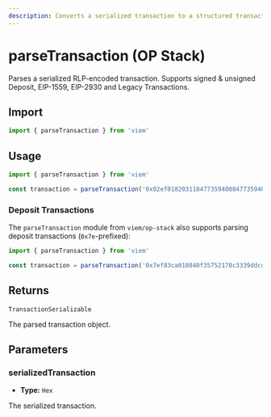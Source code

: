 ```yaml
---
description: Converts a serialized transaction to a structured transaction, with support for OP Stack.
---
```


# parseTransaction (OP Stack)

Parses a serialized RLP-encoded transaction. Supports signed & unsigned Deposit, EIP-1559, EIP-2930 and Legacy Transactions.

## Import
```ts
import { parseTransaction } from 'viem'
```

## Usage

```ts
import { parseTransaction } from 'viem'

const transaction = parseTransaction('0x02ef0182031184773594008477359400809470997970c51812dc3a010c7d01b50e0d17dc79c8880de0b6b3a764000080c0')
```

### Deposit Transactions

The `parseTransaction` module from `viem/op-stack` also supports parsing deposit transactions (`0x7e`-prefixed):

```ts
import { parseTransaction } from 'viem'

const transaction = parseTransaction('0x7ef83ca018040f35752170c3339ddcd850f185c9cc46bdef4d6e1f2ab323f4d3d710431994977f82a600a1414e583f7f13623f1ac5d58b1c0b808080808080')
```

## Returns

`TransactionSerializable`

The parsed transaction object.

## Parameters

### serializedTransaction

- **Type:** `Hex`

The serialized transaction.
